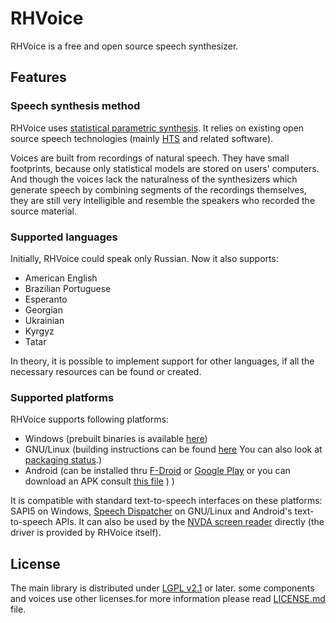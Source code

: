# RHVoice

RHVoice is a free and open source speech synthesizer.

## Features

### Speech synthesis method

RHVoice uses [statistical parametric synthesis](https://en.wikipedia.org/wiki/Speech_synthesis#HMM-based_synthesis).
It relies on existing
open source speech technologies (mainly
[HTS](http://hts.sp.nitech.ac.jp) and related software).

Voices are built from recordings of natural speech. They have small
footprints, because only statistical models are stored on users'
computers. And though the voices lack the naturalness of the
synthesizers which generate speech by combining segments of the
recordings themselves, they are still very intelligible and resemble
the speakers who recorded the source material.

### Supported languages

Initially, RHVoice could speak only Russian. Now it also supports:

* American English
* Brazilian Portuguese
* Esperanto
* Georgian
* Ukrainian
* Kyrgyz
* Tatar

In theory, it is possible to implement support for
other languages, if all the necessary resources can be found or
created.

### Supported platforms

RHVoice supports following platforms:

* Windows (prebuilt binaries is available [here](doc/en/Binaries.md))
* GNU/Linux (building instructions can be found [here](doc/en/Compiling-on-Linux.md) You can also look at [packaging status](doc/en/Packaging-status.md).)
* Android (can be installed thru [F-Droid](https://f-droid.org/packages/com.github.olga_yakovleva.rhvoice.android/) or [Google Play](https://play.google.com/store/apps/details?id=com.github.olga_yakovleva.rhvoice.android) or you can download an APK consult [this file](doc/en/Binaries.md##Android) ) )

It is compatible with
standard text-to-speech interfaces on these platforms: SAPI5 on
Windows, [Speech Dispatcher](http://devel.freebsoft.org/speechd) on
GNU/Linux and Android's text-to-speech APIs. It can also be used by
the [NVDA screen reader](http://www.nvaccess.org) directly (the driver
is provided by RHVoice itself).

## License

The main library is distributed under [LGPL v2.1](https://www.gnu.org/licenses/lgpl-2.1.html) or later.
some components and voices use other licenses.for more information please read [LICENSE.md](LICENSE.md) file.
